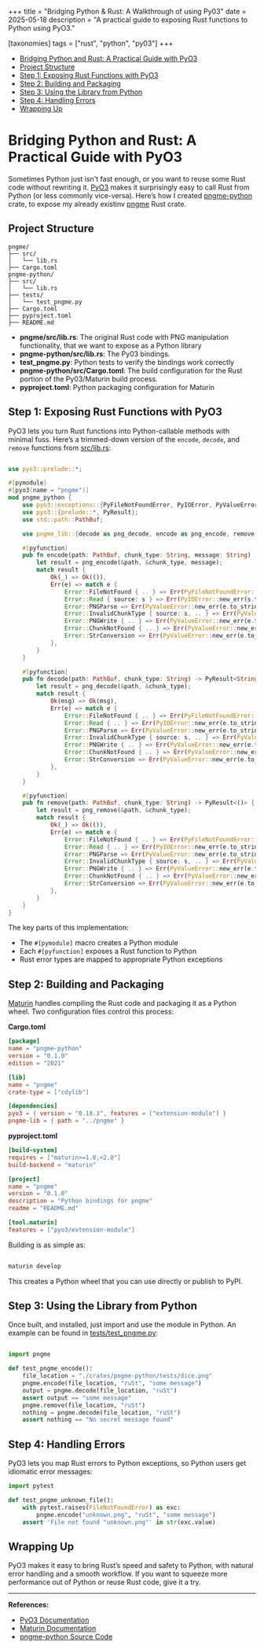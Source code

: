 +++
title = "Bridging Python & Rust: A Walkthrough of using Py03"
date = 2025-05-18
description = "A practical guide to exposing Rust functions to Python using PyO3."

[taxonomies]
tags = ["rust", "python", "py03"]
+++

- [Bridging Python and Rust: A Practical Guide with PyO3](#bridging-python-and-rust-a-practical-guide-with-pyo3)
- [Project Structure](#project-structure)
- [Step 1: Exposing Rust Functions with PyO3](#step-1-exposing-rust-functions-with-pyo3)
- [Step 2: Building and Packaging](#step-2-building-and-packaging)
- [Step 3: Using the Library from Python](#step-3-using-the-library-from-python)
- [Step 4: Handling Errors](#step-4-handling-errors)
- [Wrapping Up](#wrapping-up)

# Bridging Python and Rust: A Practical Guide with PyO3

Sometimes Python just isn't fast enough, or you want to reuse some Rust code without rewriting it. [PyO3](https://pyo3.rs) makes it surprisingly easy to call Rust from Python (or less commonly vice-versa). Here’s how I created [pngme-python][1] crate, to expose my already existinv [pngme][2] Rust crate.

## Project Structure

```
pngme/
├── src/
│   └── lib.rs
├── Cargo.toml
pngme-python/
├── src/
│   └── lib.rs
├── tests/
│   └── test_pngme.py
├── Cargo.toml
├── pyproject.toml
├── README.md
```

- **pngme/src/lib.rs**: The original Rust code with PNG manipulation functionality, that we want to expose as a Python library
- **pngme-python/src/lib.rs**: The Py03 bindings.
- **test_pngme.py**: Python tests to verify the bindings work correctly
- **pngme-python/src/Cargo.toml**: The build configuration for the Rust portion of the Py03/Maturin build process.
- **pyproject.toml**: Python packaging configuration for Maturin

## Step 1: Exposing Rust Functions with PyO3

PyO3 lets you turn Rust functions into Python-callable methods with minimal fuss. Here’s a trimmed-down version of the `encode`, `decode`, and `remove` functions from [src/lib.rs](https://github.com/sinon/pngme/blob/main/crates/pngme-python/src/lib.rs):

```rust

use pyo3::prelude::*;

#[pymodule]
#[pyo3(name = "pngme")]
mod pngme_python {
    use pyo3::exceptions::{PyFileNotFoundError, PyIOError, PyValueError};
    use pyo3::{prelude::*, PyResult};
    use std::path::PathBuf;

    use pngme_lib::{decode as png_decode, encode as png_encode, remove as png_remove, Error};

    #[pyfunction]
    pub fn encode(path: PathBuf, chunk_type: String, message: String) -> PyResult<()> {
        let result = png_encode(&path, &chunk_type, message);
        match result {
            Ok(_) => Ok(()),
            Err(e) => match e {
                Error::FileNotFound { .. } => Err(PyFileNotFoundError::new_err(e.to_string())),
                Error::Read { source: s } => Err(PyIOError::new_err(s.to_string())),
                Error::PNGParse => Err(PyValueError::new_err(e.to_string())),
                Error::InvalidChunkType { source: s, .. } => Err(PyValueError::new_err(s.to_string())),
                Error::PNGWrite { .. } => Err(PyValueError::new_err(e.to_string())),
                Error::ChunkNotFound { .. } => Err(PyValueError::new_err(e.to_string())),
                Error::StrConversion => Err(PyValueError::new_err(e.to_string())),
            },
        }
    }

    #[pyfunction]
    pub fn decode(path: PathBuf, chunk_type: String) -> PyResult<String> {
        let result = png_decode(&path, &chunk_type);
        match result {
            Ok(msg) => Ok(msg),
            Err(e) => match e {
                Error::FileNotFound { .. } => Err(PyFileNotFoundError::new_err(e.to_string())),
                Error::Read { .. } => Err(PyIOError::new_err(e.to_string())),
                Error::PNGParse => Err(PyValueError::new_err(e.to_string())),
                Error::InvalidChunkType { source: s, .. } => Err(PyValueError::new_err(s.to_string())),
                Error::PNGWrite { .. } => Err(PyValueError::new_err(e.to_string())),
                Error::ChunkNotFound { .. } => Err(PyValueError::new_err(e.to_string())),
                Error::StrConversion => Err(PyValueError::new_err(e.to_string())),
            },
        }
    }

    #[pyfunction]
    pub fn remove(path: PathBuf, chunk_type: String) -> PyResult<()> {
        let result = png_remove(&path, &chunk_type);
        match result {
            Ok(_) => Ok(()),
            Err(e) => match e {
                Error::FileNotFound { .. } => Err(PyFileNotFoundError::new_err(e.to_string())),
                Error::Read { .. } => Err(PyIOError::new_err(e.to_string())),
                Error::PNGParse => Err(PyValueError::new_err(e.to_string())),
                Error::InvalidChunkType { source: s, .. } => Err(PyValueError::new_err(s.to_string())),
                Error::PNGWrite { .. } => Err(PyValueError::new_err(e.to_string())),
                Error::ChunkNotFound { .. } => Err(PyValueError::new_err(e.to_string())),
                Error::StrConversion => Err(PyValueError::new_err(e.to_string())),
            },
        }
    }
}
```

The key parts of this implementation:

- The `#[pymodule]` macro creates a Python module
- Each `#[pyfunction]` exposes a Rust function to Python
- Rust error types are mapped to appropriate Python exceptions

## Step 2: Building and Packaging

[Maturin](https://github.com/PyO3/maturin)  handles compiling the Rust code and packaging it as a Python wheel. Two configuration files control this process:

**Cargo.toml**
```toml
[package]
name = "pngme-python"
version = "0.1.0"
edition = "2021"

[lib]
name = "pngme"
crate-type = ["cdylib"]

[dependencies]
pyo3 = { version = "0.18.3", features = ["extension-module"] }
pngme-lib = { path = "../pngme" }
```

**pyproject.toml**
```toml
[build-system]
requires = ["maturin>=1.0,<2.0"]
build-backend = "maturin"

[project]
name = "pngme"
version = "0.1.0"
description = "Python bindings for pngme"
readme = "README.md"

[tool.maturin]
features = ["pyo3/extension-module"]
```

Building is as simple as:

```bash

maturin develop
```

This creates a Python wheel that you can use directly or publish to PyPI.

## Step 3: Using the Library from Python

Once built, and installed, just import and use the module in Python. An example can be found in [tests/test_pngme.py](https://github.com/sinon/pngme/blob/main/crates/pngme-python/tests/test_pngme.py):

```python

import pngme

def test_pngme_encode():
    file_location = "./crates/pngme-python/tests/dice.png"
    pngme.encode(file_location, "ruSt", "some message")
    output = pngme.decode(file_location, "ruSt")
    assert output == "some message"
    pngme.remove(file_location, "ruSt")
    nothing = pngme.decode(file_location, "ruSt")
    assert nothing == "No secret message found"
```

## Step 4: Handling Errors

PyO3 lets you map Rust errors to Python exceptions, so Python users get idiomatic error messages:

```python
import pytest

def test_pngme_unknown_file():
    with pytest.raises(FileNotFoundError) as exc:
        pngme.encode("unknown.png", "ruSt", "some message")
    assert 'File not found "unknown.png"' in str(exc.value)
```

## Wrapping Up

PyO3 makes it easy to bring Rust’s speed and safety to Python, with natural error handling and a smooth workflow. If you want to squeeze more performance out of Python or reuse Rust code, give it a try.

---

**References:**
- [PyO3 Documentation](https://pyo3.rs)
- [Maturin Documentation](https://maturin.rs)
- [pngme-python Source Code](https://github.com/sinon/pngme/tree/main/crates/pngme-python)

[1]: https://github.com/sinon/pngme/tree/main/crates/pngme-python
[2]: https://github.com/sinon/pngme/tree/main/crates/pngme